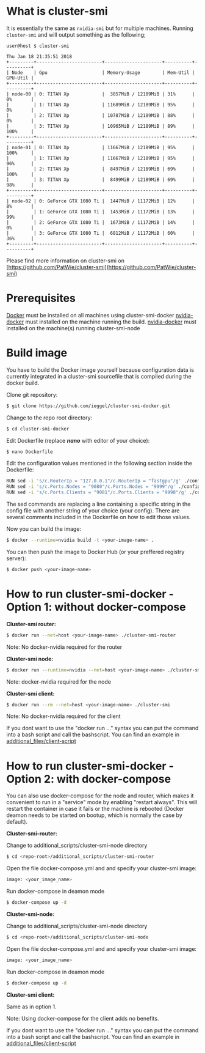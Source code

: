 # What is cluster-smi
It is essentially the same as `nvidia-smi` but for multiple machines.
Running `cluster-smi` and will output something as the following;
```console
user@host $ cluster-smi

Thu Jan 18 21:35:51 2018
+---------+------------------------+---------------------+----------+----------+
| Node    | Gpu                    | Memory-Usage        | Mem-Util | GPU-Util |
+---------+------------------------+---------------------+----------+----------+
| node-00 | 0: TITAN Xp            |  3857MiB / 12189MiB | 31%      | 0%       |
|         | 1: TITAN Xp            | 11689MiB / 12189MiB | 95%      | 0%       |
|         | 2: TITAN Xp            | 10787MiB / 12189MiB | 88%      | 0%       |
|         | 3: TITAN Xp            | 10965MiB / 12189MiB | 89%      | 100%     |
+---------+------------------------+---------------------+----------+----------+
| node-01 | 0: TITAN Xp            | 11667MiB / 12189MiB | 95%      | 100%     |
|         | 1: TITAN Xp            | 11667MiB / 12189MiB | 95%      | 96%      |
|         | 2: TITAN Xp            |  8497MiB / 12189MiB | 69%      | 100%     |
|         | 3: TITAN Xp            |  8499MiB / 12189MiB | 69%      | 98%      |
+---------+------------------------+---------------------+----------+----------+
| node-02 | 0: GeForce GTX 1080 Ti |  1447MiB / 11172MiB | 12%      | 8%       |
|         | 1: GeForce GTX 1080 Ti |  1453MiB / 11172MiB | 13%      | 99%      |
|         | 2: GeForce GTX 1080 Ti |  1673MiB / 11172MiB | 14%      | 0%       |
|         | 3: GeForce GTX 1080 Ti |  6812MiB / 11172MiB | 60%      | 36%      |
+---------+------------------------+---------------------+----------+----------+
```
Please find more information on cluster-smi on [https://github.com/PatWie/cluster-smi](https://github.com/PatWie/cluster-smi)

# Prerequisites
[Docker](https://docs.docker.com/install/) must be installed on all machines using cluster-smi-docker
[nvidia-docker](https://github.com/NVIDIA/nvidia-docker) must installed on the machine running the build.
[nvidia-docker](https://github.com/NVIDIA/nvidia-docker) must installed on the machine(s) running cluster-smi-node

# Build image
You have to build the Docker image yourself because configuration data is currently integrated in a cluster-smi sourcefile that is compiled during the docker build.

Clone git repository:
```sh
$ git clone https://github.com/ieggel/cluster-smi-docker.git
```
Change to the repo root directory:
```sh
$ cd cluster-smi-docker
```
Edit Dockerfile (replace ***nano*** with editor of your choice):
```sh
$ nano Dockerfile
```
Edit the configuration values mentioned in the following section inside the Dockerfile:
```sh
RUN sed -i 's/c.RouterIp = "127.0.0.1"/c.RouterIp = "fastgpu"/g' ./config.go
RUN sed -i 's/c.Ports.Nodes = "9080"/c.Ports.Nodes = "9999"/g' ./config.go
RUN sed -i 's/c.Ports.Clients = "9081"/c.Ports.Clients = "9998"/g' ./config.go
```
The sed commands are replacing a line containing a specific string in the config file with another string of your choice (your config). There are several comments included in the Dockerfile on how to edit those values.

Now you can build the image:
```sh
$ docker --runtime=nvidia build -t <your-image-name> .
```
You can then push the image to Docker Hub (or your preffered registry server):
```sh
$ docker push <your-image-name>
```

# How to run cluster-smi-docker - Option 1: without docker-compose

**Cluster-smi router:**
```sh
$ docker run --net=host <your-image-name> ./cluster-smi-router
```
Note: No docker-nvidia required for the router

**Cluster-smi node:**
```sh
$ docker run --runtime=nvidia --net=host <your-image-name> ./cluster-smi-node
```
Note: docker-nvidia required for the node

**Cluster-smi client:**
```sh
$ docker run --rm --net=host <your-image-name> ./cluster-smi
```
Note: No docker-nvidia required for the client

If you dont want to use the "docker run ..." syntax you can put the command into a bash script and call the bashscript. You can find an example in [additional_files/client-script](additional_scripts/client-script)




# How to run cluster-smi-docker - Option 2: with docker-compose
You can also use docker-compose for the node and router, which makes it convenient to run in a "service" mode by enabling "restart always". This will restart the container in case it fails or the machine is rebooted (Docker deamon needs to be started on bootup, which is normally the case by default).

**Cluster-smi-router:**

Change to additional_scripts/cluster-smi-node directory
```sh
$ cd <repo-root>/additional_scripts/cluster-smi-router
```
Open the file docker-compose.yml and and specify your cluster-smi image:
```sh
image: <your_image_name>
```

Run docker-compose in deamon mode
```sh
$ docker-compose up -d
```

**Cluster-smi-node:**

Change to additional_scripts/cluster-smi-node directory
```sh
$ cd <repo-root>/additional_scripts/cluster-smi-node
```
Open the file docker-compose.yml and and specify your cluster-smi image:
```sh
image: <your_image_name>
```
Run docker-compose in deamon mode
```sh
$ docker-compose up -d
```

**Cluster-smi client:**

Same as in option 1.

Note: Using docker-compose for the client adds no benefits. 

If you dont want to use the "docker run ..." syntax you can put the command into a bash script and call the bashscript. You can find an example in [additional_files/client-script](additional_scripts/client-script)

